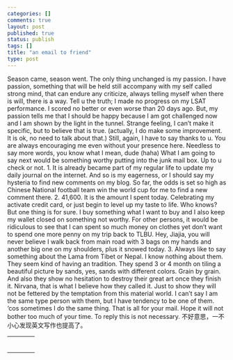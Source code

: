 ```yaml
--- 
categories: []
comments: true
layout: post
published: true
status: publish
tags: []
title: "an email to friend"
type: post
---
```

<div id="msgcns!3725CC0EE38B1F6!217" class="bvMsg">Season came, season went. The only thing unchanged is my passion. I have passion, something that will be held still accompany with my self called strong mind, that can endure any criticize, always telling myself when there is will, there is a way. Tell u the truth; I made no progress on my LSAT performance. I scored no better or even worse than 20 days ago. But, my passion tells me that I should be happy because I am got challenged now and I am shown by the light in the tunnel. Strange feeling, I can’t make it specific, but to believe that is true. (actually, I do make some improvement. It is ok, no need to talk about that.) Still, again, I have to say thanks to u. You are always encouraging me even without your presence here. Needless to say more words, you know what I mean, dude (haha) What I am going to say next would be something worthy putting into the junk mail box. Up to u check or not. 1. It is already became part of my regular life to update my daily journal on the internet. And so is my eagerness, or I should say my hysteria to find new comments on my blog. So far, the odds is set so high as Chinese National football team win the world cup for me to find a new comment there. 2. 41,600. It is the amount I spent today. Celebrating my activate credit card, or just begin to level up my taste to life. Who knows? But one thing is for sure. I buy something what I want to buy and I also keep my wallet closed on something not worthy. For other persons, it would be ridiculous to see that I can spent so much money on clothes yet don’t want to spend one more penny on my trip back to TLBU. Hey, Jiajia, you will never believe I walk back from main road with 3 bags on my hands and another big one on my shoulders, plus it snowed today. 3. Always like to say something about the Lama from Tibet or Nepal. I know nothing about them. They seem kind of having an tradition. They spend 3 or 4 month on tiling a beautiful picture by sands, yes, sands with different colors. Grain by grain. And also they show no hesitation to destroy their great art once they finish it. Nirvana, that is what I believe how they called it. Just to show they will not be fettered by the temptation from this material world. I can’t say I am the same type person with them, but I have tendency to be one of them. ‘cos sometimes I do the same thing. That is all for your mail. Hope it will not bother too much of your time. To reply this is not necessary. 不好意思，一不小心发现英文写作也提高了。</div>
<table cellspacing="0" border="0">
<tr><td></td></tr>
<tr>
<td valign="top"><a href="http://byfiles.storage.live.com/y1pXlM2e9mKKvipNxYxX69RXkbY_BFG3E9WUT2oR7TT5KJIsIFmb8F-LA4im9Z9b2ylwuyknglffdQ" target="_blank" rel="WLPP;url=http://byfiles.storage.live.com/y1pXlM2e9mKKvipNxYxX69RXkbY_BFG3E9WUT2oR7TT5KJIsIFmb8F-LA4im9Z9b2ylwuyknglffdQ;cnsid=cns!3725CC0EE38B1F6!219"><img src="http://byfiles.storage.live.com/y1pXlM2e9mKKvipNxYxX69RXkbY_BFG3E9WgY9aiDohHhIPVwXnTGPA0NA_UQZQrhSbL-vo0J0NUT0" border="0" alt=""></a></td>
<td width="15"></td>
<td valign="top"><a href="http://byfiles.storage.live.com/y1ppGoAvx8sn7jF8gs01fqlJMRLPZzrHAf44TqWfC2TuSKlvFsqWoTof4YUE9Z7GIPNWxj3JqA6Up8" target="_blank" rel="WLPP;url=http://byfiles.storage.live.com/y1ppGoAvx8sn7jF8gs01fqlJMRLPZzrHAf44TqWfC2TuSKlvFsqWoTof4YUE9Z7GIPNWxj3JqA6Up8;cnsid=cns!3725CC0EE38B1F6!220"><img src="http://byfiles.storage.live.com/y1ppGoAvx8sn7jF8gs01fqlJMRLPZzrHAf4DvTkIKZzHv8Or1c01Sih_H8LaD7TvjQGygP-l3uuJ4E" border="0" alt=""></a></td>
</tr>
<tr><td></td></tr>
<tr>
<td valign="top"><a href="http://byfiles.storage.live.com/y1pj1FvxHUFgVx5I4jXOr2ZXHbMk8uGkIJL7PgJy2Ini1nOU45cn-CZ8loUNfxZtGjohWBHEmLQKuE" target="_blank" rel="WLPP;url=http://byfiles.storage.live.com/y1pj1FvxHUFgVx5I4jXOr2ZXHbMk8uGkIJL7PgJy2Ini1nOU45cn-CZ8loUNfxZtGjohWBHEmLQKuE;cnsid=cns!3725CC0EE38B1F6!221"><img src="http://byfiles.storage.live.com/y1pj1FvxHUFgVx5I4jXOr2ZXHbMk8uGkIJLpl5W-Ucq0qLZDbN-SQuw0hHhb9P0ZKlNQS0tj1d0TME" border="0" alt=""></a></td>
<td width="15"></td>
<td valign="top"><a href="http://byfiles.storage.live.com/y1pGjstfPPg8AvePYteTRVDeCoKJO90AU-3UwkkpdBZi2qJQ0o8Q0M0jd89Fp5gqIJuWmSI0JjyteQ" target="_blank" rel="WLPP;url=http://byfiles.storage.live.com/y1pGjstfPPg8AvePYteTRVDeCoKJO90AU-3UwkkpdBZi2qJQ0o8Q0M0jd89Fp5gqIJuWmSI0JjyteQ;cnsid=cns!3725CC0EE38B1F6!222"><img src="http://byfiles.storage.live.com/y1pGjstfPPg8AvePYteTRVDeCoKJO90AU-3rl_D4cd7F9QeLrX5sbx0mcikH6NFhwljpmcM0948_pM" border="0" alt=""></a></td>
</tr>
<tr><td></td></tr>
<tr>
<td valign="top"><a href="http://byfiles.storage.live.com/y1ptlqig7Wu5ybEjsv4HhchE2m2UHxdqR-FC5Y7-hR5S8ReUvvrJLfACt5XXl2puMNLIwsk1lXU5BE" target="_blank" rel="WLPP;url=http://byfiles.storage.live.com/y1ptlqig7Wu5ybEjsv4HhchE2m2UHxdqR-FC5Y7-hR5S8ReUvvrJLfACt5XXl2puMNLIwsk1lXU5BE;cnsid=cns!3725CC0EE38B1F6!223"><img src="http://byfiles.storage.live.com/y1ptlqig7Wu5ybEjsv4HhchE2m2UHxdqR-FbRCn3Kj2CMBmgdYI23G9_v4wi-x6vvwxOyIVCV_C4tQ" border="0" alt=""></a></td>
<td width="15"></td>
<td valign="top"><a href="http://byfiles.storage.live.com/y1pXJuftlZARFQL3LYI1_sDKlnFQcpw5iUhCkbXa-utCB7gVl6hCQP5pItIQZRe9UFk1dLSclWtO9I" target="_blank" rel="WLPP;url=http://byfiles.storage.live.com/y1pXJuftlZARFQL3LYI1_sDKlnFQcpw5iUhCkbXa-utCB7gVl6hCQP5pItIQZRe9UFk1dLSclWtO9I;cnsid=cns!3725CC0EE38B1F6!224"><img src="http://byfiles.storage.live.com/y1pXJuftlZARFQL3LYI1_sDKlnFQcpw5iUhH_C4RU1s8ed678NWPW9l0wg-IKm7zLMmC7qyYLVNpb4" border="0" alt=""></a></td>
</tr>
</table>
